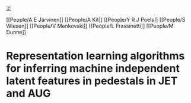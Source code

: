 [🇿](zotero://select/groups/5372906/items/L7VTBTML)

[[People/A E Järvinen]] [[People/A Kit]] [[People/Y R J Poels]] [[People/S Wiesen]] [[People/V Menkovski]] [[People/L Frassinetti]] [[People/M Dunne]] 
# Representation learning algorithms for inferring machine independent latent features in pedestals in JET and AUG

